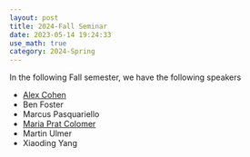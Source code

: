 ```yaml
---
layout: post
title: 2024-Fall Seminar
date: 2023-05-14 19:24:33
use_math: true
category: 2024-Spring
---
```

 
In the following Fall semester, we have the following speakers

- [Alex Cohen](https://math.mit.edu/~alexcoh/)
- Ben Foster
- Marcus Pasquariello
- [Maria Prat Colomer](https://mariaprat.github.io)
- Martin Ulmer
- Xiaoding Yang
